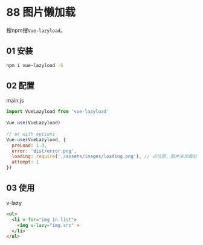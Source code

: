 # 88 图片懒加载

搜npm搜`Vue-lazyload`。

## 01 安装

```sh
npm i vue-lazyload -S
```



## 02 配置

main.js

```js
import VueLazyload from 'vue-lazyload'
 
Vue.use(VueLazyload)
 
// or with options
Vue.use(VueLazyload, {
  preLoad: 1.3,
  error: 'dist/error.png',
  loading: require('./assets/images/loading.png'), // 占位图，图片未加载好前显示这个
  attempt: 1
})
```



## 03 使用

v-lazy

```html
<ul>
  <li v-for="img in list">
    <img v-lazy="img.src" >
  </li>
</ul>
```